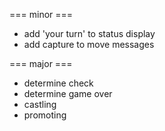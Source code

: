 === minor ===
* add 'your turn' to status display
* add capture to move messages

=== major ===
* determine check
* determine game over
* castling
* promoting
